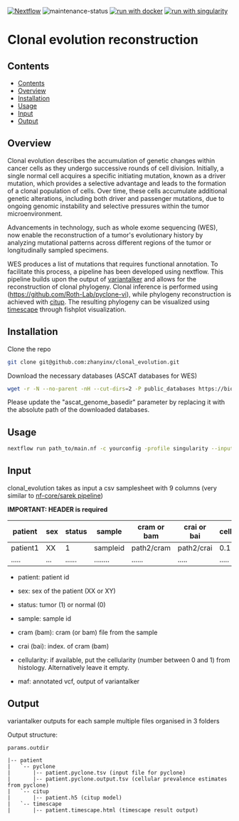 [![Nextflow](https://img.shields.io/badge/nextflow%20DSL2-%E2%89%A522.10.1-23aa62.svg)](https://www.nextflow.io/)
![maintenance-status](https://img.shields.io/badge/maintenance-passively--maintained-yellowgreen.svg)
[![run with docker](https://img.shields.io/badge/run%20with-docker-0db7ed?labelColor=000000&logo=docker)](https://www.docker.com/)
[![run with singularity](https://img.shields.io/badge/run%20with-singularity-1d355c.svg?labelColor=000000)](https://sylabs.io/docs/)


# Clonal evolution reconstruction

## Contents
- [Contents](#contents)
- [Overview](#overview)
- [Installation](#installation)
- [Usage](#usage)
- [Input](#input)
- [Output](#output)

## Overview
Clonal evolution describes the accumulation of genetic changes within cancer cells as they undergo successive rounds of cell division. Initially, a single normal cell acquires a specific initiating mutation, known as a driver mutation, which provides a selective advantage and leads to the formation of a clonal population of cells. Over time, these cells accumulate additional genetic alterations, including both driver and passenger mutations, due to ongoing genomic instability and selective pressures within the tumor microenvironment.

Advancements in technology, such as whole exome sequencing (WES), now enable the reconstruction of a tumor's evolutionary history by analyzing mutational patterns across different regions of the tumor or longitudinally sampled specimens.

WES produces a list of mutations that requires functional annotation. To facilitate this process, a pipeline has been developed using nextflow. This pipeline builds upon the output of [variantalker](https://github.com/zhanyinx/variantalker) and allows for the reconstruction of clonal phylogeny. Clonal inference is performed using (https://github.com/Roth-Lab/pyclone-vi), while phylogeny reconstruction is achieved with [citup](https://github.com/amcpherson/citup). The resulting phylogeny can be visualized using [timescape](https://github.com/shahcompbio/timescape) through fishplot visualization.


## Installation
Clone the repo

```bash
git clone git@github.com:zhanyinx/clonal_evolution.git
```

Download the necessary databases (ASCAT databases for WES)

```bash
wget -r -N --no-parent -nH --cut-dirs=2 -P public_databases https://bioserver.ieo.it/repo/dima/ascat_wes_files/
```

Please update the "ascat_genome_basedir" parameter by replacing it with the absolute path of the downloaded databases.


## Usage


```bash
nextflow run path_to/main.nf -c yourconfig -profile singularity --input samplesheet.csv --outdir outdir
```

## Input

clonal_evolution takes as input a csv samplesheet with 9 columns (very similar to [nf-core/sarek pipeline](https://nf-co.re/sarek/3.2.3/usage))

__IMPORTANT: HEADER is required__ 

| patient        | sex | status | sample   | cram or bam | crai or bai  | cellularity  | maf       |
| -------------- | --- | ------ | -------- | ----------- | ------------ | ------------ | --------- |
| patient1       | XX  | 1      | sampleid | path2/cram  | path2/crai   | 0.1          | path2/maf |
| .....          | ... | ...... | ........ | ......      | .....        | .....        | ...       |



- patient: patient id

- sex: sex of the patient (XX or XY)

- status: tumor (1) or normal (0)

- sample: sample id

- cram (bam): cram (or bam) file from the sample

- crai (bai): index. of cram (bam)

- cellularity: if available, put the cellularity (number between 0 and 1) from histology. Alternatively leave it empty.

- maf: annotated vcf, output of variantalker

## Output


variantalker outputs for each sample multiple files organised in 3 folders


Output structure:

```
params.outdir

|-- patient
|   `-- pyclone
|       |-- patient.pyclone.tsv (input file for pyclone)
|       |-- patient.pyclone.output.tsv (cellular prevalence estimates from pyclone)
|   `-- citup
|       |-- patient.h5 (citup model)
|   `-- timescape
|       |-- patient.timescape.html (timescape result output)
```





